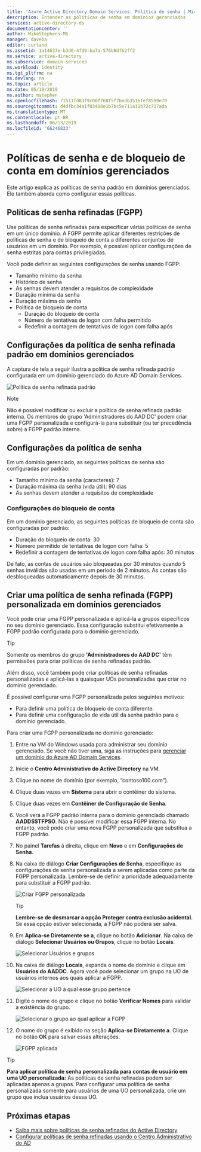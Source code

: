 ```yaml
---
title: 'Azure Active Directory Domain Services: Política de senha | Microsoft Docs'
description: Entender as políticas de senha em domínios gerenciados
services: active-directory-ds
documentationcenter: ''
author: MikeStephens-MS
manager: daveba
editor: curtand
ms.assetid: 1a14637e-b3d0-4fd9-ba7a-576b8df62ff2
ms.service: active-directory
ms.subservice: domain-services
ms.workload: identity
ms.tgt_pltfrm: na
ms.devlang: na
ms.topic: article
ms.date: 05/10/2019
ms.author: mstephen
ms.openlocfilehash: 71511fd83f9c00f768f5f7bedb3516fef8599e70
ms.sourcegitcommit: d4dfbc34a1f03488e1b7bc5e711a11b72c717ada
ms.translationtype: MT
ms.contentlocale: pt-BR
ms.lasthandoff: 06/13/2019
ms.locfileid: "66246833"
---
```

# <a name="password-and-account-lockout-policies-on-managed-domains"></a>Políticas de senha e de bloqueio de conta em domínios gerenciados
Este artigo explica as políticas de senha padrão em domínios gerenciados. Ele também aborda como configurar essas políticas.

## <a name="fine-grained-password-policies-fgpp"></a>Políticas de senha refinadas (FGPP)
Use políticas de senha refinadas para especificar várias políticas de senha em um único domínio. A FGPP permite aplicar diferentes restrições de políticas de senha e de bloqueio de conta a diferentes conjuntos de usuários em um domínio. Por exemplo, é possível aplicar configurações de senha estritas para contas privilegiadas.

Você pode definir as seguintes configurações de senha usando FGPP:
* Tamanho mínimo da senha
* Histórico de senha
* As senhas devem atender a requisitos de complexidade
* Duração mínima da senha
* Duração máxima da senha
* Política de bloqueio de conta
    * Duração do bloqueio de conta
    * Número de tentativas de logon com falha permitido
    * Redefinir a contagem de tentativas de logon com falha após


## <a name="default-fine-grained-password-policy-settings-on-a-managed-domain"></a>Configurações da política de senha refinada padrão em domínios gerenciados
A captura de tela a seguir ilustra a política de senha refinada padrão configurada em um domínio gerenciado do Azure AD Domain Services.

![Política de senha refinada padrão](./media/how-to/default-fgpp.png)

> [!NOTE]
> Não é possível modificar ou excluir a política de senha refinada padrão interna. Os membros do grupo 'Administradores do AAD DC' podem criar uma FGPP personalizada e configurá-la para substituir (ou ter precedência sobre) a FGPP padrão interna.
>
>

## <a name="password-policy-settings"></a>Configurações da política de senha
Em um domínio gerenciado, as seguintes políticas de senha são configuradas por padrão:
* Tamanho mínimo da senha (caracteres): 7
* Duração máxima da senha (vida útil): 90 dias
* As senhas devem atender a requisitos de complexidade

### <a name="account-lockout-settings"></a>Configurações do bloqueio de conta
Em um domínio gerenciado, as seguintes políticas de bloqueio de conta são configuradas por padrão:
* Duração do bloqueio de conta: 30
* Número permitido de tentativas de logon com falha: 5
* Redefinir a contagem de tentativas de logon com falha após: 30 minutos

De fato, as contas de usuários são bloqueadas por 30 minutos quando 5 senhas inválidas são usadas em um período de 2 minutos. As contas são desbloqueadas automaticamente depois de 30 minutos.


## <a name="create-a-custom-fine-grained-password-policy-fgpp-on-a-managed-domain"></a>Criar uma política de senha refinada (FGPP) personalizada em domínios gerenciados
Você pode criar uma FGPP personalizada e aplicá-la a grupos específicos no seu domínio gerenciado. Essa configuração substitui efetivamente a FGPP padrão configurada para o domínio gerenciado.

> [!TIP]
> Somente os membros do grupo **'Administradores do AAD DC'** têm permissões para criar políticas de senha refinadas padrão.
>
>

Além disso, você também pode criar políticas de senha refinadas personalizadas e aplicá-las a quaisquer UOs personalizadas que criar no domínio gerenciado.

É possível configurar uma FGPP personalizada pelos seguintes motivos:
* Para definir uma política de bloqueio de conta diferente.
* Para definir uma configuração de vida útil da senha padrão para o domínio gerenciado.

Para criar uma FGPP personalizada no domínio gerenciado:
1. Entre na VM do Windows usada para administrar seu domínio gerenciado. Se você não tiver uma, siga as instruções para [gerenciar um domínio do Azure AD Domain Services](manage-domain.md).
2. Inicie o **Centro Administrativo do Active Directory** na VM.
3. Clique no nome de domínio (por exemplo, “contoso100.com”).
4. Clique duas vezes em **Sistema** para abrir o contêiner do sistema.
5. Clique duas vezes em **Contêiner de Configuração de Senha**.
6. Você verá a FGPP padrão interna para o domínio gerenciado chamado **AADDSSTFPSO**. Não é possível modificar essa FGPP interna. No entanto, você pode criar uma nova FGPP personalizada que substitua a FGPP padrão.
7. No painel **Tarefas** à direita, clique em **Novo** e em **Configurações de Senha**.
8. Na caixa de diálogo **Criar Configurações de Senha**, especifique as configurações de senha personalizada a serem aplicadas como parte da FGPP personalizada. Lembre-se de definir a prioridade adequadamente para substituir a FGPP padrão.

   ![Criar FGPP personalizada](./media/how-to/custom-fgpp.png)

   > [!TIP]
   > **Lembre-se de desmarcar a opção Proteger contra exclusão acidental.** Se essa opção estiver selecionada, a FGPP não poderá ser salva.
   >
   >

9. Em **Aplica-se Diretamente se a**, clique no botão **Adicionar**. Na caixa de diálogo **Selecionar Usuários ou Grupos**, clique no botão **Locais**.

   ![Selecionar Usuários e grupos](./media/how-to/fgpp-applies-to.png)

10. Na caixa de diálogo **Locais**, expanda o nome de domínio e clique em **Usuários do AADDC**. Agora você pode selecionar um grupo na UO de usuários internos aos quais aplicar a FGPP.

    ![Selecionar a UO à qual esse grupo pertence](./media/how-to/fgpp-container.png)

11. Digite o nome do grupo e clique no botão **Verificar Nomes** para validar a existência do grupo.

    ![Selecionar o grupo ao qual aplicar a FGPP](./media/how-to/fgpp-apply-group.png)

12. O nome do grupo é exibido na seção **Aplica-se Diretamente a**. Clique no botão **OK** para salvar essas alterações.

    ![FGPP aplicada](./media/how-to/fgpp-applied.png)

> [!TIP]
> **Para aplicar política de senha personalizada para contas de usuário em uma UO personalizada:** As políticas de senha refinadas podem ser aplicadas apenas a grupos. Para configurar uma política de senha personalizada somente para usuários de uma UO personalizada, crie um grupo que inclua usuários dessa UO.
>
>

## <a name="next-steps"></a>Próximas etapas
* [Saiba mais sobre políticas de senha refinadas do Active Directory](/previous-versions/windows/it-pro/windows-server-2008-R2-and-2008/cc770394(v=ws.10))
* [Configurar políticas de senha refinadas usando o Centro Administrativo do AD](https://docs.microsoft.com/windows-server/identity/ad-ds/get-started/adac/introduction-to-active-directory-administrative-center-enhancements--level-100-#fine_grained_pswd_policy_mgmt)
